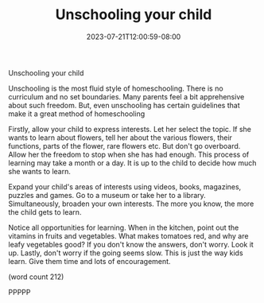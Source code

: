 ﻿---
title: "Unschooling your child"
date: 2023-07-21T12:00:59-08:00
description: "Home Schooling Tips for Web Success"
featured_image: "/images/Home Schooling.jpg"
tags: ["Home Schooling"]
---

Unschooling your child

Unschooling is the most fluid style of homeschooling. There is no 
curriculum and no set boundaries. Many parents feel a bit 
apprehensive about such freedom. But, even unschooling has certain 
guidelines that make it a great method of homeschooling

Firstly, allow your child to express interests. Let her select the 
topic. If she wants to learn about flowers, tell her about the 
various flowers, their functions, parts of the flower, rare flowers 
etc. But don't go overboard. Allow her the freedom to stop when 
she has had enough. This process of learning may take a month or a 
day. It is up to the child to decide how much she wants to learn.

Expand your child's areas of interests using videos, books, magazines, 
puzzles and games. Go to a museum or take her to a library. 
Simultaneously, broaden your own interests. The more you know, the 
more the child gets to learn.

Notice all opportunities for learning. When in the kitchen, point out 
the vitamins in fruits and vegetables. What makes tomatoes red, and 
why are leafy vegetables good? If you don't know the answers, don't 
worry. Look it up. Lastly, don't worry if the going seems slow. This 
is just the way kids learn. Give them time and lots of encouragement. 

(word count 212)

PPPPP
